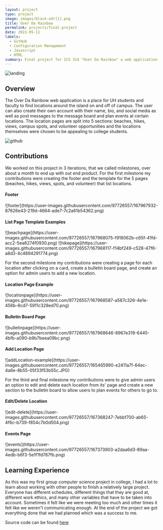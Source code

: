 ```yaml
---
layout: project
type: project
image: images/black-odr[1].png
title: Over Da Rainbow
permalink: projects/final-project
date: 2022-05-11
labels:
  - GitHub
  - Configuration Management
  - Javascript
  - HTML
summary: Final project for ICS 314 "Over Da Rainbow" a web application to find spots around the island for University of Hawaii community members.
---
```


![landing](https://user-images.githubusercontent.com/97726557/167963860-47b11123-994c-4eb8-832e-1b722575978e.png)
<h2>Overview</h2>
The Over Da Rainbow web application is a place for UH students and faculty to find locations around the island on and off of campus. The user can also create their own account with their name, bio, and social media as well as post messages to the message board and plan events at certain locations. The location pages are split into 5 sections: beaches, hikes, views, campus spots, and volunteer opportunities and the locations themselves were chosen to be appealing to college students.

![github](https://user-images.githubusercontent.com/97726557/167963755-7cd42dbd-e967-4d8b-bda4-b81855f1eeba.png)
<h2>Contributions</h2>
We worked on this project in 3 iterations, that we called milestones, over about a month to end up with out end product. For the first milestone my contributions were creating the footer and the template for the 5 pages (beaches, hikes, views, spots, and volunteer) that list locations.
<h4>Footer</h4>
![footer](https://user-images.githubusercontent.com/97726557/167967932-87626e43-219d-4664-ade7-7c2a61b54362.png)

<h4>List Page Template Examples</h4>
![beachpage](https://user-images.githubusercontent.com/97726557/167968075-f918062b-c65f-41fd-acc2-5ea6274f0930.png)
![hikepage](https://user-images.githubusercontent.com/97726557/167968117-f14bf249-c528-47f6-a8d3-4c4894291774.png)


For the second milestone my contributions were creating a page for each location after clicking on a card, create a bulletin board page, and create an option for admin users to add a new location.
<h4>Location Page Example</h4>
![locationpage](https://user-images.githubusercontent.com/97726557/167968587-a587c326-4e1e-456b-8cd7-5911c328ed70.png)
<h4>Bulletin Board Page</h4>
![bulletinpage](https://user-images.githubusercontent.com/97726557/167968646-8967e319-6445-4bfb-a090-b9b7beea09bc.png)
<h4>Add Location Page</h4>
![addLocation-example](https://user-images.githubusercontent.com/97726557/165465990-e2411a7f-64ec-4a6e-8b55-05f33f53b55c.JPG)


For the third and final milestone my contributions were to give admin users an option to edit and delete each location from its' page and create a new section to the bulletin board to allow users to plan events for others to go to.
<h4>Edit/Delete Location</h4>
![edit-delete](https://user-images.githubusercontent.com/97726557/167368247-7ebbf700-ab65-4f6c-b739-f854c7b0d504.png)
<h4>Events Page</h4>
![events](https://user-images.githubusercontent.com/97726557/167373903-a2daa6d3-89aa-4edb-b6f3-5e1f1fd767fb.png)

<h2>Learning Experience</h2>
As this was my first group computer science project in college, I had a lot to learn about working with other people to finish a relatively large project. Everyone has different schedules, different things that they are good at, different work ethics, and many other variables that have to be taken into account. Sometimes it felt like we were meeting too much and other times it felt like we weren't communicating enough. At the end of the project we got everything done that we had planned which was a success to me.

Source code can be found <a href=https://github.com/over-da-rainbow/over-da-rainbow>here</a>
